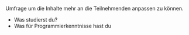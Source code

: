 Umfrage um die Inhalte mehr an die Teilnehmenden anpassen zu können.

- Was studierst du?
- Was für Programmierkenntnisse hast du 